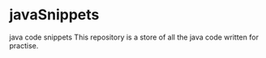 # javaSnippets
java code snippets
This repository is a store of all the java code written for practise.
